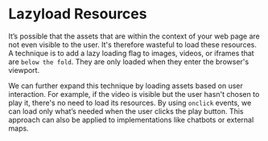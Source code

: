 # Lazyload Resources

It’s possible that the assets that are within the context of your web page are not even visible to the user. It's therefore wasteful to load these resources. A technique is to add a lazy loading flag to images, videos, or iframes that are `below the fold`. They are only loaded when they enter the browser's viewport.

We can further expand this technique by loading assets based on user interaction. For example, if the video is visible but the user hasn't chosen to play it, there's no need to load its resources. By using `onclick` events, we can load only what’s needed when the user clicks the play button. This approach can also be applied to implementations like chatbots or external maps.
